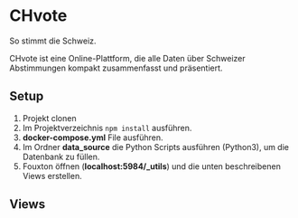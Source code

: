 # CHvote
So stimmt die Schweiz.

CHvote ist eine Online-Plattform, die alle Daten über Schweizer Abstimmungen kompakt zusammenfasst und präsentiert.

## Setup

1. Projekt clonen
2. Im Projektverzeichnis ``npm install`` ausführen.
3. __docker-compose.yml__ File ausführen.
4. Im Ordner __data_source__ die Python Scripts ausführen (Python3), um die Datenbank zu füllen.
5. Fouxton öffnen (__localhost:5984/\_utils__) und die unten beschreibenen Views erstellen.

## Views
